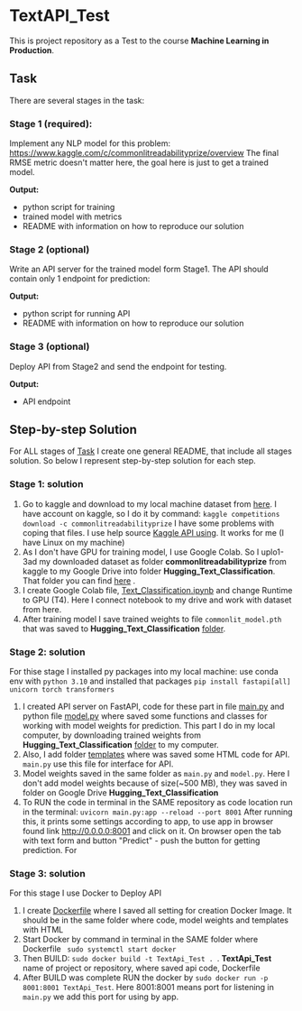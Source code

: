 # TextAPI_Test
This is project repository as a Test to the course **Machine Learning in Production**.
## Task
There are several stages in the task:

### Stage 1 (required):
Implement any NLP model for this problem: https://www.kaggle.com/c/commonlitreadabilityprize/overview
The final RMSE metric doesn't matter here, the goal here is just to get a trained model.

**Output:**
* python script for training
* trained model with metrics
* README with information on how to reproduce our solution

### Stage 2 (optional)
Write an API server for the trained model form Stage1. The API should contain only 1 endpoint for prediction:

**Output:**
* python script for running API
* README with information on how to reproduce our solution

### Stage 3 (optional)
Deploy API from Stage2 and send the endpoint for testing.

**Output:**
* API endpoint

## Step-by-step Solution
For ALL stages of [Task](https://github.com/Diana-Kapralova/TextAPI_Test/tree/main#task) I create one general README, that include all stages solution. So below I represent step-by-step solution for each step.

### Stage 1: solution
1. Go to kaggle and download to my local machine dataset from [here](https://www.kaggle.com/c/commonlitreadabilityprize/overview). I have account on kaggle, so I do it by command: `kaggle competitions download -c commonlitreadabilityprize` I have some problems with coping that files. I use help source [Kaggle API using](https://github.com/Kaggle/kaggle-api). It works for me (I have Linux on my machine)
2. As I don't have GPU for training model, I use Google Colab. So I uplo1-3ad my downloaded dataset as folder **commonlitreadabilityprize** from kaggle to my Google Drive into folder **Hugging_Text_Classification**. That folder you can find [here](https://drive.google.com/drive/folders/1yDwR6vXSSbxZNhqylWaBUfl5zAdBH9N4?usp=sharing) . 
3. I create Google Colab file, [Text_Classification.ipynb](https://github.com/Diana-Kapralova/TextAPI_Test/blob/main/Text_Classifictaion.ipynb) and change Runtime to GPU (T4). Here I connect notebook to my drive and work with dataset from here.
4. After training model I save trained weights to file `commonlit_model.pth` that was saved to  **Hugging_Text_Classification** [folder](https://drive.google.com/drive/folders/1yDwR6vXSSbxZNhqylWaBUfl5zAdBH9N4?usp=sharing).

### Stage 2: solution
For thise stage I installed py packages into my local machine: use conda env with `python 3.10` and installed that packages `pip install fastapi[all] unicorn torch transformers`  
1. I created API server on FastAPI, code for these part in file [main.py](https://github.com/Diana-Kapralova/TextAPI_Test/blob/main/main.py) and python file [model.py](https://github.com/Diana-Kapralova/TextAPI_Test/blob/main/model.py) where saved some functions and classes for working with model weights for prediction. This part I do in my local computer, by downloading trained weights from **Hugging_Text_Classification** [folder](https://drive.google.com/drive/folders/1yDwR6vXSSbxZNhqylWaBUfl5zAdBH9N4?usp=sharing) to my computer.
2. Also, I add folder [templates](https://github.com/Diana-Kapralova/TextAPI_Test/tree/main/templates) where was saved some HTML code for API. `main.py` use this file for interface for API.
3. Model weights saved in the same folder as `main.py` and `model.py`. Here I don't add model weights because of size(~500 MB), they was saved in folder on Google Drive **Hugging_Text_Classification**
4. To RUN the code in terminal in the SAME repository as code location run in the terminal:
   ```uvicorn main.py:app --reload --port 8001```
After running this, it prints some settings according to app, to use app in browser found link http://0.0.0.0:8001 and click on it. On browser open the tab with text form and button "Predict" - push the button for getting prediction.
For 

### Stage 3: solution
For this stage I use Docker to Deploy API
1. I create [Dockerfile](https://github.com/Diana-Kapralova/TextAPI_Test/blob/main/Dockerfile) where I saved all setting for creation Docker Image. It should be in the same folder where code, model weights and templates with HTML
2. Start Docker by command in terminal in the SAME folder where Dockerfile ` sudo systemctl start docker`
3. Then BUILD: `sudo docker build -t TextApi_Test . `. **TextApi_Test** name of project or repository, where saved api code, Dockerfile
4. After BUILD was complete RUN the docker by `sudo docker run -p 8001:8001 TextApi_Test`. Here 8001:8001 means port for listening in `main.py` we add this port for using by app.
